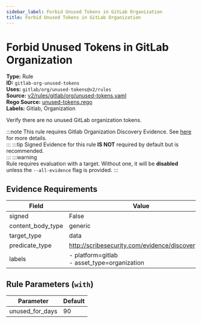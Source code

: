 ```yaml
---
sidebar_label: Forbid Unused Tokens in GitLab Organization
title: Forbid Unused Tokens in GitLab Organization
---  
```

# Forbid Unused Tokens in GitLab Organization  
**Type:** Rule  
**ID:** `gitlab-org-unused-tokens`  
**Uses:** `gitlab/org/unused-tokens@v2/rules`  
**Source:** [v2/rules/gitlab/org/unused-tokens.yaml](https://github.com/scribe-public/sample-policies/blob/main/v2/rules/gitlab/org/unused-tokens.yaml)  
**Rego Source:** [unused-tokens.rego](https://github.com/scribe-public/sample-policies/blob/main/v2/rules/gitlab/org/unused-tokens.rego)  
**Labels:** Gitlab, Organization  

Verify there are no unused GitLab organization tokens.

:::note 
This rule requires Gitlab Organization Discovery Evidence. See [here](https://deploy-preview-299--scribe-security.netlify.app/docs/platforms/discover#gitlab-discovery) for more details.  
::: 
:::tip 
Signed Evidence for this rule **IS NOT** required by default but is recommended.  
::: 
:::warning  
Rule requires evaluation with a target. Without one, it will be **disabled** unless the `--all-evidence` flag is provided.
::: 

## Evidence Requirements  
| Field | Value |
|-------|-------|
| signed | False |
| content_body_type | generic |
| target_type | data |
| predicate_type | http://scribesecurity.com/evidence/discovery/v0.1 |
| labels | - platform=gitlab<br/>- asset_type=organization |

## Rule Parameters (`with`)  
| Parameter | Default |
|-----------|---------|
| unused_for_days | 90 |


